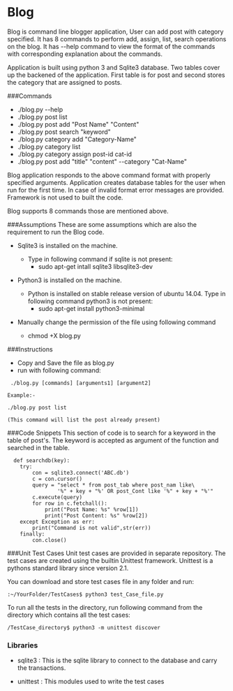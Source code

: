 # Blog

Blog is command line blogger application, User can add post with category specified.
It has 8 commands to perform add, assign, list, search operations on the blog. It has --help command to view the format of the commands with corresponding explanation about the commands.

Application is built using python 3 and Sqlite3 database. Two tables cover up the backened of the application. First table is for post and second stores the category that are assigned to posts. 

###Commands
 * ./blog.py --help
 * ./blog.py post list  
 * ./blog.py post add "Post Name" "Content"
 * ./blog.py post search "keyword"
 * ./blog.py category add "Category-Name"
 * ./blog.py category list
 * ./blog.py category assign post-id cat-id
 * ./blog.py post add "title" "content" --category "Cat-Name"
  

Blog application responds to the above command format with properly specified arguments. Application creates database tables for the user when run for the first time. In case of invalid format error messages are provided. Framework is not used to built the code.

Blog supports 8 commands those are mentioned above.

###Assumptions
 These are some assumptions which are also the requirement to run the Blog code. 



  * Sqlite3 is installed on the machine.
       * Type in following command if sqlite is not present:                            
          * sudo apt-get intall sqlite3 libsqlite3-dev
  * Python3 is installed on the machine.
       * Python is installed on stable release version of ubuntu 14.04. 
          Type in following command python3 is not present:
          * sudo apt-get install python3-minimal
          
  * Manually change the permission of the file using following command
      * chmod +X blog.py

###Instructions

* Copy and Save the file as blog.py
* run with following command:

```    
 ./blog.py [commands] [arguments1] [argument2]
 
Example:-

./blog.py post list

(This command will list the post already present)
```

###Code Snippets
This section of code is to search for a keyword in the table of post's. The keyword is accepted as argument of the function and searched in the table.

```pythonscript
  def searchdb(key):
    try:   
        con = sqlite3.connect('ABC.db')
        c = con.cursor()
        query = "select * from post_tab where post_nam like\
                '%" + key + "%' OR post_Cont like '%" + key + "%'"
        c.execute(query)
        for row in c.fetchall():
            print("Post Name: %s" %row[1])
            print("Post Content: %s" %row[2])
    except Exception as err:
        print("Command is not valid",str(err))   
    finally:
        con.close()

```


###Unit Test Cases
Unit test cases are provided in separate repository. The test cases are created using the builtin Unittest framework. Unittest is a pythons standard library since version 2.1.

You can download and store test cases file in any folder and run:
```
:~/YourFolder/TestCases$ python3 test_Case_file.py

```
To run all the tests in the directory, run following command from the directory which contains all the test cases:
```
/TestCase_directory$ python3 -m unittest discover 
```


### Libraries

* sqlite3 : This is the sqlite library to connect to the database and carry the             transactions.

* unittest : This modules used to write the test cases
            
